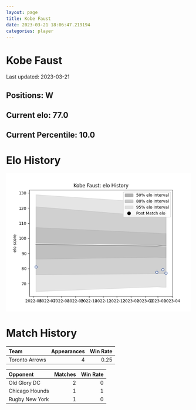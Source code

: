 ```yaml
---  
layout: page  
title: Kobe Faust  
date: 2023-03-21 18:06:47.219194  
categories: player  
---
```

# Kobe Faust


Last updated: 2023-03-21
## Positions: W

## Current elo: 77.0

## Current Percentile: 10.0

# Elo History


![elo history](history_KobeFaust.png)
# Match History


| Team           |   Appearances |   Win Rate |
|:---------------|--------------:|-----------:|
| Toronto Arrows |             4 |       0.25 |

| Opponent       |   Matches |   Win Rate |
|:---------------|----------:|-----------:|
| Old Glory DC   |         2 |          0 |
| Chicago Hounds |         1 |          1 |
| Rugby New York |         1 |          0 |